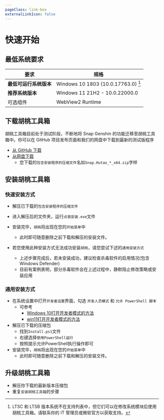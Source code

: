 ```yaml
---
pageClass: link-box
externalLinkIcon: false
---
```

# 快速开始
## 最低系统要求
|要求|规格|
|-|-|
|**最低可运行系统版本**|Windows 10 1803 (10.0.17763.0) [^first]|
|**推荐系统版本**|Windows 11 21H2 - 10.0.22000.0|
|可选组件|WebView2 Runtime|


## 下载胡桃工具箱

胡桃工具箱目前处于测试阶段，不断地将 Snap Genshin 的功能迁移至胡桃工具箱中。你可以在 GitHub 项目发布页面和我们的网盘中下载到最新的测试版程序
- [从 GitHub 下载 ](https://github.com/DGP-Studio/Snap.Hutao/releases/)
- [从网盘下载](https://go.hut.ao/down)
  - 您下载的`包含安装程序的压缩文件`名如`Snap.Hutao_*_x64.zip`字样

## 安装胡桃工具箱

### 快速安装方式
- 解压已下载的`包含安装程序的压缩文件`
- 进入解压后的文件夹，运行`点我安装.exe`文件
- 安装完毕，`胡桃`将出现在您的`开始菜单`中
  - 此时即可随意删除之前下载和解压的安装文件。

- 若您使用此种安装方式无法成功安装`胡桃`，请您尝试下述的`通用安装方式`
  - 上述步骤完成后，若未安装成功，建议检查杀毒软件的启用情况(包含Windows Defender)
  - 目前有案例表明，部分杀毒软件会在上述过程中，静默阻止修改策略或安装应用

### 通用安装方式
- 在系统设置中打开`开发者设置`界面，勾选 `开发人员模式` 和 `允许 PowerShell 脚本`
  - 可参考
    - [Windows 10打开开发者模式的方法](https://jingyan.baidu.com/article/49711c6175e009bb441b7cf3.html)
    - [win11打开开发者模式的方法](https://jingyan.baidu.com/article/0bc808fc2923805ad485b9a4.html)
- 解压已下载的压缩包
  - 找到`Install.ps1`文件
  - 右键选择`使用PowerShell运行`
  - 按照提示允许PowerShell执行操作即可
- 安装完毕，`胡桃`将出现在您的`开始菜单`中
  - 此时即可随意删除之前下载和解压的安装文件。

## 升级胡桃工具箱
- 解压你下载的最新版本压缩包
- 重复`安装胡桃工具箱`的步骤

[^first]: LTSC 和 LTSB 版本系统不在支持列表中，但它们可以在修改系统模块后使用胡桃工具箱。请联系你的 IT 管理员或微软官方以获取支持。